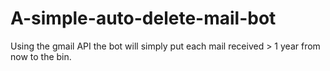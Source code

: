 # A-simple-auto-delete-mail-bot
Using the gmail API the bot will simply put each mail received > 1 year from now to the bin.
